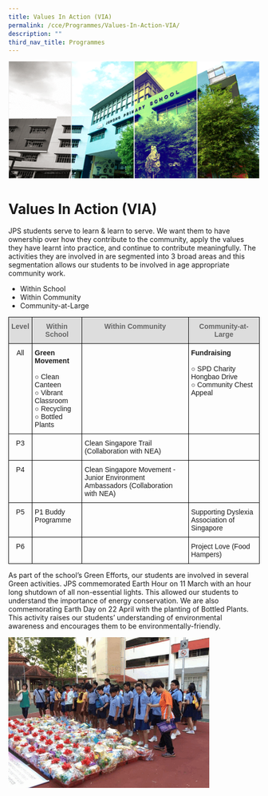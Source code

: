 ```yaml
---
title: Values In Action (VIA)
permalink: /cce/Programmes/Values-In-Action-VIA/
description: ""
third_nav_title: Programmes
---
```

![](/images/Banner.png)

Values In Action (VIA)
======================


JPS students serve to learn & learn to serve. We want them to have ownership over how they contribute to the community, apply the values they have learnt into practice, and continue to contribute meaningfully. The activities they are involved in are segmented into 3 broad areas and this segmentation allows our students to be involved in age appropriate community work.

*   Within School
*   Within Community
*   Community-at-Large


<style type="text/css">
.tg  {border-collapse:collapse;border-spacing:0;}
.tg td{border-color:black;border-style:solid;border-width:1px;font-family:Arial, sans-serif;font-size:14px;
  overflow:hidden;padding:10px 5px;word-break:normal;}
.tg th{border-color:black;border-style:solid;border-width:1px;font-family:Arial, sans-serif;font-size:14px;
  font-weight:normal;overflow:hidden;padding:10px 5px;word-break:normal;}
.tg .tg-a4yv{background-color:#DDD;color:#666;font-weight:bold;text-align:center;vertical-align:top}
.tg .tg-baqh{text-align:center;vertical-align:top}
.tg .tg-0lax{text-align:left;vertical-align:top}
</style>
<table class="tg">
<thead>
  <tr>
    <th class="tg-a4yv">Level</th>
    <th class="tg-a4yv">Within School</th>
    <th class="tg-a4yv">Within Community</th>
    <th class="tg-a4yv">Community-at-Large</th>
  </tr>
</thead>
<tbody>
  <tr>
    <td class="tg-baqh">All</td>
    <td class="tg-0lax"><span style="font-weight:bold">Green Movement</span><br><br>○ Clean Canteen<br>○ Vibrant Classroom<br>○ Recycling<br>○ Bottled Plants<br></td>
    <td class="tg-0lax"></td>
    <td class="tg-0lax"><span style="font-weight:bold">Fundraising</span><br><br>○ SPD Charity Hongbao Drive<br>○ Community Chest Appeal<br></td>
  </tr>
  <tr>
    <td class="tg-baqh">P3</td>
    <td class="tg-baqh"></td>
    <td class="tg-0lax">Clean Singapore Trail (Collaboration with NEA)</td>
    <td class="tg-0lax"></td>
  </tr>
  <tr>
    <td class="tg-baqh">P4</td>
    <td class="tg-0lax"></td>
    <td class="tg-0lax">Clean Singapore Movement - Junior Environment Ambassadors  (Collaboration with NEA)</td>
    <td class="tg-baqh"></td>
  </tr>
  <tr>
    <td class="tg-baqh">P5</td>
    <td class="tg-0lax">P1 Buddy Programme</td>
    <td class="tg-baqh"></td>
    <td class="tg-0lax">Supporting Dyslexia Association of Singapore</td>
  </tr>
  <tr>
    <td class="tg-baqh">P6</td>
    <td class="tg-baqh"></td>
    <td class="tg-baqh"></td>
    <td class="tg-0lax">Project Love (Food Hampers)</td>
  </tr>
</tbody>
</table>


As part of the school’s Green Efforts, our students are involved in several Green activities. JPS commemorated Earth Hour on 11 March with an hour long shutdown of all non-essential lights. This allowed our students to understand the importance of energy conservation. We are also commemorating Earth Day on 22 April with the planting of Bottled Plants. This activity raises our students’ understanding of environmental awareness and encourages them to be environmentally-friendly.


<img src="/images/VIA.gif" style="width:80%">